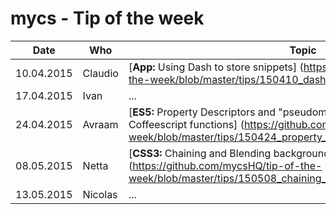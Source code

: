 # mycs - Tip of the week


| Date     | Who       | Topic
---------- | --------- | ---------
10.04.2015 | Claudio   | [**App:** Using Dash to store snippets] (https://github.com/mycsHQ/tip-of-the-week/blob/master/tips/150410_dash_app.md)
17.04.2015 | Ivan      | ...
24.04.2015 | Avraam    | [**ES5:** Property Descriptors and "pseudomentatory" parameters in Coffeescript functions] (https://github.com/mycsHQ/tip-of-the-week/blob/master/tips/150424_property_descriptors.md)
08.05.2015 | Netta     | [**CSS3:** Chaining and Blending backgrounds] (https://github.com/mycsHQ/tip-of-the-week/blob/master/tips/150508_chaining_and_blending_backgrounds.md)
13.05.2015 | Nicolas   | ... 
